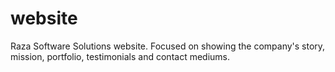 # website
Raza Software Solutions website. Focused on showing the company's story, mission, portfolio, testimonials and contact mediums.
